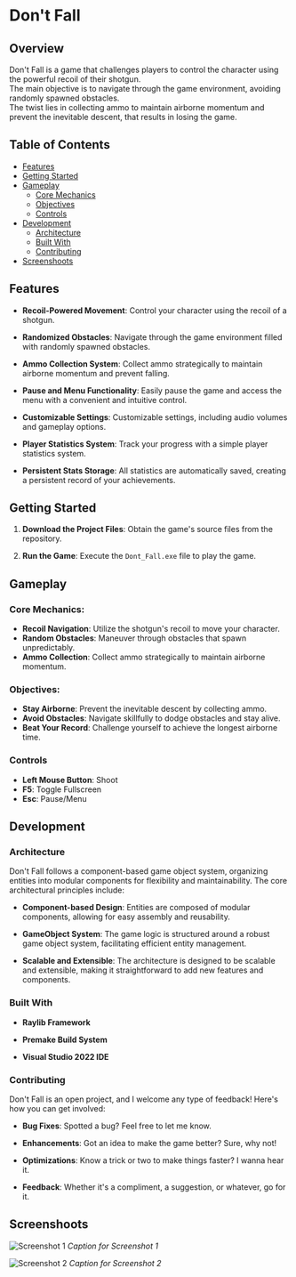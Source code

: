 # Don't Fall

## Overview
Don't Fall is a game that challenges players to control the character using the powerful recoil of their shotgun.  
The main objective is to navigate through the game environment, avoiding randomly spawned obstacles.  
The twist lies in collecting ammo to maintain airborne momentum and prevent the inevitable descent, that results in losing the game.

## Table of Contents
- [Features](#features)
- [Getting Started](#getting-started)
- [Gameplay](#gameplay)
  - [Core Mechanics](#core-mechanics)
  - [Objectives](#objectives)
  - [Controls](#controls)
- [Development](#development)
  - [Architecture](#architecture)
  - [Built With](#built-with)
  - [Contributing](#contributing)
- [Screenshoots](#screenshoots)

## Features
- **Recoil-Powered Movement**: Control your character using the recoil of a shotgun.

- **Randomized Obstacles**: Navigate through the game environment filled with randomly spawned obstacles.

- **Ammo Collection System**: Collect ammo strategically to maintain airborne momentum and prevent falling.

- **Pause and Menu Functionality**: Easily pause the game and access the menu with a convenient and intuitive control.

- **Customizable Settings**: Customizable settings, including audio volumes and gameplay options.

- **Player Statistics System**: Track your progress with a simple player statistics system.

- **Persistent Stats Storage**: All statistics are automatically saved, creating a persistent record of your achievements.

## Getting Started
1. **Download the Project Files**: Obtain the game's source files from the repository.

2. **Run the Game**: Execute the `Dont_Fall.exe` file to play the game.

## Gameplay
### Core Mechanics:
- **Recoil Navigation**: Utilize the shotgun's recoil to move your character.
- **Random Obstacles**: Maneuver through obstacles that spawn unpredictably.
- **Ammo Collection**: Collect ammo strategically to maintain airborne momentum.

### Objectives:
- **Stay Airborne**: Prevent the inevitable descent by collecting ammo.
- **Avoid Obstacles**: Navigate skillfully to dodge obstacles and stay alive.
- **Beat Your Record**: Challenge yourself to achieve the longest airborne time.

### Controls
- **Left Mouse Button**: Shoot
- **F5**: Toggle Fullscreen
- **Esc**: Pause/Menu

## Development
### Architecture
Don't Fall follows a component-based game object system, organizing entities into modular components for flexibility and maintainability. The core architectural principles include:

- **Component-based Design**: Entities are composed of modular components, allowing for easy assembly and reusability.
    
- **GameObject System**: The game logic is structured around a robust game object system, facilitating efficient entity management.
    
- **Scalable and Extensible**: The architecture is designed to be scalable and extensible, making it straightforward to add new features and components.  

### Built With
- **Raylib Framework**

- **Premake Build System**

- **Visual Studio 2022 IDE**

### Contributing
Don't Fall is an open project, and I welcome any type of feedback! Here's how you can get involved:

- **Bug Fixes**: Spotted a bug? Feel free to let me know.
  
- **Enhancements**: Got an idea to make the game better? Sure, why not!

- **Optimizations**: Know a trick or two to make things faster? I wanna hear it.

- **Feedback**: Whether it's a compliment, a suggestion, or whatever, go for it.

## Screenshoots
![Screenshot 1](Screenshoots/MainMenu.png)
*Caption for Screenshot 1*

![Screenshot 2](path/to/screenshot2.png)
*Caption for Screenshot 2*
